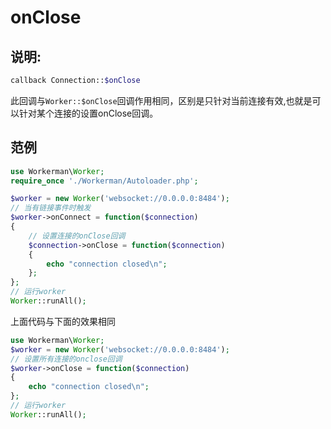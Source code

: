# onClose
## 说明:
```php
callback Connection::$onClose
```

此回调与```Worker::$onClose```回调作用相同，区别是只针对当前连接有效,也就是可以针对某个连接的设置onClose回调。

## 范例

```php
use Workerman\Worker;
require_once './Workerman/Autoloader.php';

$worker = new Worker('websocket://0.0.0.0:8484');
// 当有链接事件时触发
$worker->onConnect = function($connection)
{
    // 设置连接的onClose回调
    $connection->onClose = function($connection)
    {
        echo "connection closed\n";
    };
};
// 运行worker
Worker::runAll();
```

上面代码与下面的效果相同

```php
use Workerman\Worker;
$worker = new Worker('websocket://0.0.0.0:8484');
// 设置所有连接的onclose回调
$worker->onClose = function($connection)
{
    echo "connection closed\n";
};
// 运行worker
Worker::runAll();
```
